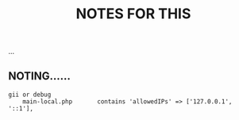 <p align="center">
    <h1 align="center">NOTES FOR THIS</h1>
    <br>
</p>

...

NOTING......
-------------------
```
gii or debug
    main-local.php       contains 'allowedIPs' => ['127.0.0.1', '::1'],
```